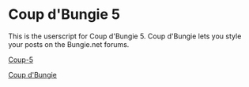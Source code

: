 Coup d'Bungie 5
===============

This is the userscript for Coup d'Bungie 5. Coup d'Bungie lets you style your 
posts on the Bungie.net forums.

[Coup-5](https://www.bungie.net/fanclub/coup5/Group/GroupHome.aspx)

[Coup d'Bungie](https://www.bungie.net/fanclub/coupdbungie/Group/GroupHome.aspx)
